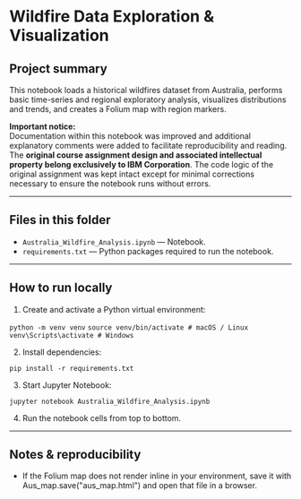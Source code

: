 # Wildfire Data Exploration & Visualization

## Project summary
This notebook loads a historical wildfires dataset from Australia, performs basic time-series and regional exploratory analysis, visualizes distributions and trends, and creates a Folium map with region markers.

**Important notice:**  
Documentation within this notebook was improved and additional explanatory comments were added to facilitate reproducibility and reading. The **original course assignment design and associated intellectual property belong exclusively to IBM Corporation**. The code logic of the original assignment was kept intact except for minimal corrections necessary to ensure the notebook runs without errors.

---

## Files in this folder
- `Australia_Wildfire_Analysis.ipynb` — Notebook.
- `requirements.txt` — Python packages required to run the notebook.

---

## How to run locally

1. Create and activate a Python virtual environment:

`python -m venv venv`
`source venv/bin/activate # macOS / Linux`
`venv\Scripts\activate # Windows`

2. Install dependencies:

`pip install -r requirements.txt`

3. Start Jupyter Notebook:

`jupyter notebook Australia_Wildfire_Analysis.ipynb`

4. Run the notebook cells from top to bottom.

---

## Notes & reproducibility
- If the Folium map does not render inline in your environment, save it with Aus_map.save("aus_map.html") and open that file in a browser.
